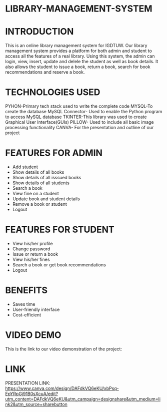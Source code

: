 # LIBRARY-MANAGEMENT-SYSTEM

# INTRODUCTION
This is an online library management system for IGDTUW. Our library management system provides a platform for both admin and student to access all the features of a real library. Using this system, the admin can login, view, insert, update and delele the student as well as book details. It also allows the student to issue a book, return a book, search for book recommendations and reserve a book. 

# TECHNOLOGIES USED
PYHON-Primary tech stack used to write the complete code
MYSQL-To create the database
MySQL Connector- Used to enable the Python program to access MySQL database
TKINTER-This library was used to create Graphical User Interface(GUIs)
PILLOW- Used to include all basic image processing functionality
CANVA- For the presentation and outline of our project

# FEATURES FOR ADMIN
* Add student
* Show details of all books
* Show details of all isssued books
* Show details of all students
* Search a book
* View fine on a student
* Update book and student details
* Remove a book or student
* Logout

# FEATURES FOR STUDENT
* View his/her profile
* Change password
* Issue or return a book
* View his/her fines
* Search a book or get book recommendations
* Logout


# BENEFITS

* Saves time
* User-friendly interface
* Cost-efficient


# VIDEO DEMO

This is the link to our video demonstration of the project:


# LINK

PRESENTATION LINK: https://www.canva.com/design/DAFdkVQ6eKU/xbPsq-EpYRpGj91B0sXcuA/edit?utm_content=DAFdkVQ6eKU&utm_campaign=designshare&utm_medium=link2&utm_source=sharebutton
